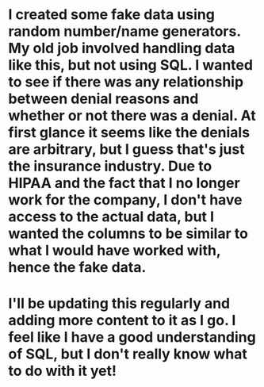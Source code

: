 # I created some fake data using random number/name generators. My old job involved handling data like this, but not using SQL. I wanted to see if there was any relationship between denial reasons and whether or not there was a denial. At first glance it seems like the denials are arbitrary, but I guess that's just the insurance industry. Due to HIPAA and the fact that I no longer work for the company, I don't have access to the actual data, but I wanted the columns to be similar to what I would have worked with, hence the fake data.

# I'll be updating this regularly and adding more content to it as I go. I feel like I have a good understanding of SQL, but I don't really know what to do with it yet!
